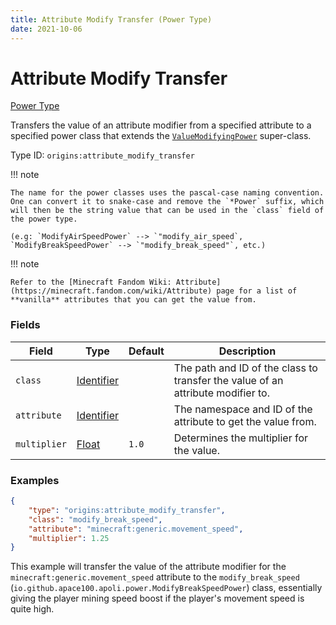 ```yaml
---
title: Attribute Modify Transfer (Power Type)
date: 2021-10-06
---
```


# Attribute Modify Transfer

[Power Type](../power_types.md)

Transfers the value of an attribute modifier from a specified attribute to a specified power class that extends the [`ValueModifyingPower`](https://github.com/apace100/apoli/blob/master/src/main/java/io/github/apace100/apoli/power/ValueModifyingPower.java) super-class.

Type ID: `origins:attribute_modify_transfer`

!!! note

    The name for the power classes uses the pascal-case naming convention. One can convert it to snake-case and remove the `*Power` suffix, which will then be the string value that can be used in the `class` field of the power type.

    (e.g: `ModifyAirSpeedPower` --> `"modify_air_speed`, `ModifyBreakSpeedPower` --> `"modify_break_speed"`, etc.)

!!! note

    Refer to the [Minecraft Fandom Wiki: Attribute](https://minecraft.fandom.com/wiki/Attribute) page for a list of **vanilla** attributes that you can get the value from.


### Fields

Field | Type | Default | Description
------|------|---------|-------------
`class` | [Identifier](../data_types/identifier.md) | | The path and ID of the class to transfer the value of an attribute modifier to.
`attribute` | [Identifier](../data_types/identifier.md) | | The namespace and ID of the attribute to get the value from.
`multiplier` | [Float](../data_types/float.md) | `1.0` | Determines the multiplier for the value.
 

### Examples

```json
{
    "type": "origins:attribute_modify_transfer",
    "class": "modify_break_speed",
    "attribute": "minecraft:generic.movement_speed",
    "multiplier": 1.25
}
```

This example will transfer the value of the attribute modifier for the `minecraft:generic.movement_speed` attribute to the `modify_break_speed` (`io.github.apace100.apoli.power.ModifyBreakSpeedPower`) class, essentially giving the player mining speed boost if the player's movement speed is quite high.
